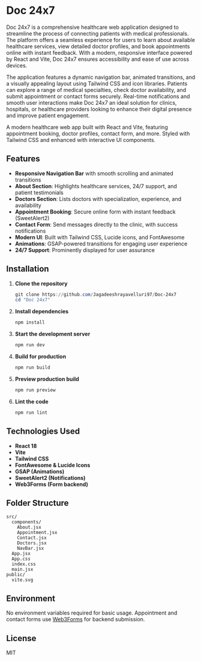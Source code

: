 

# Doc 24x7

Doc 24x7 is a comprehensive healthcare web application designed to streamline the process of connecting patients with medical professionals. The platform offers a seamless experience for users to learn about available healthcare services, view detailed doctor profiles, and book appointments online with instant feedback. With a modern, responsive interface powered by React and Vite, Doc 24x7 ensures accessibility and ease of use across devices.

The application features a dynamic navigation bar, animated transitions, and a visually appealing layout using Tailwind CSS and icon libraries. Patients can explore a range of medical specialties, check doctor availability, and submit appointment or contact forms securely. Real-time notifications and smooth user interactions make Doc 24x7 an ideal solution for clinics, hospitals, or healthcare providers looking to enhance their digital presence and improve patient engagement.

A modern healthcare web app built with React and Vite, featuring appointment booking, doctor profiles, contact form, and more. Styled with Tailwind CSS and enhanced with interactive UI components.

## Features

- **Responsive Navigation Bar** with smooth scrolling and animated transitions
- **About Section**: Highlights healthcare services, 24/7 support, and patient testimonials
- **Doctors Section**: Lists doctors with specialization, experience, and availability
- **Appointment Booking**: Secure online form with instant feedback (SweetAlert2)
- **Contact Form**: Send messages directly to the clinic, with success notifications
- **Modern UI**: Built with Tailwind CSS, Lucide icons, and FontAwesome
- **Animations**: GSAP-powered transitions for engaging user experience
- **24/7 Support**: Prominently displayed for user assurance

## Installation

1. **Clone the repository**
   ```powershell
   git clone https://github.com/Jagadeeshrayavelluri97/Doc-24x7
   cd "Doc 24x7"
   ```

2. **Install dependencies**
   ```powershell
   npm install
   ```

3. **Start the development server**
   ```powershell
   npm run dev
   ```

4. **Build for production**
   ```powershell
   npm run build
   ```

5. **Preview production build**
   ```powershell
   npm run preview
   ```

6. **Lint the code**
   ```powershell
   npm run lint
   ```

## Technologies Used

- **React 18**
- **Vite**
- **Tailwind CSS**
- **FontAwesome & Lucide Icons**
- **GSAP (Animations)**
- **SweetAlert2 (Notifications)**
- **Web3Forms (Form backend)**

## Folder Structure

```
src/
  components/
    About.jsx
    Appointment.jsx
    Contact.jsx
    Doctors.jsx
    NavBar.jsx
  App.jsx
  App.css
  index.css
  main.jsx
public/
  vite.svg
```

## Environment

No environment variables required for basic usage. Appointment and contact forms use [Web3Forms](https://web3forms.com/) for backend submission.

## License

MIT

